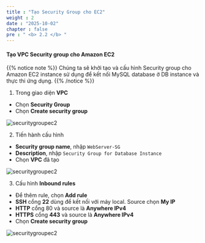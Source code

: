 ```yaml
---
title : "Tạo Security Group cho EC2"
weight : 2 
date : "2025-10-02"
chapter : false
pre : " <b> 2.2 </b> "
---
```


#### Tạo VPC Security group cho Amazon EC2

{{% notice note %}}
Chúng ta sẽ khởi tạo và cấu hình Security group cho Amazon EC2 instance sử dụng để kết nối MySQL database ở DB instance và thực thi ứng dụng.
 {{% /notice %}}

1. Trong giao diện **VPC**
+ Chọn **Security Group**
+ Chọn **Create security group**

![securitygroupec2](/images/2.prerequisite/2.2.0.sg.png)

2. Tiến hành cấu hình
+ **Security group name**, nhập `WebServer-SG`
+ **Description**, nhập `Security Group for Database Instance`
+ Chọn **VPC** đã tạo

![securitygroupec2](/images/2.prerequisite/2.2.1.sg.png)

3. Cấu hình **Inbound rules**
+ Để thêm rule, chọn **Add rule**
+ **SSH** cổng **22** dùng để kết nối với máy local. Source chọn **My IP**
+ **HTTP** cổng 80 và source là **Anywhere IPv4**
+ **HTTPS** cổng **443** và source là **Anywhere IPv4**
+ Chọn **Create security group**

![securitygroupec2](/images/2.prerequisite/2.2.2.sg.png)